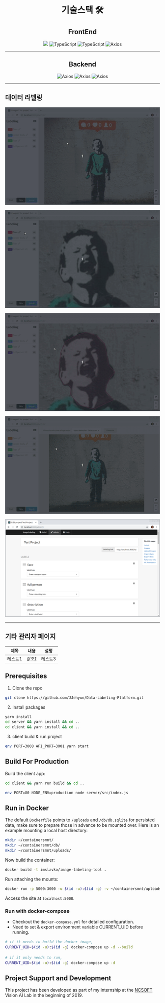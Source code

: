 <center>

# 기술스택 🛠

## FrontEnd

<div style={display:flex}>
<img src="https://img.shields.io/badge/React-3776AB?style=for-the-badge&logo=React&logoColor=white">
<img alt="TypeScript" src="https://img.shields.io/badge/TypeScript-3178C6?style=for-the-badge&logo=TypeScript&logoColor=white">
<img alt="TypeScript" src="https://img.shields.io/badge/recoil-FAB040?style=for-the-badge&logo=Litecoin&logoColor=white">
<img alt="Axios" src="https://img.shields.io/badge/Axios-5A29E4?style=for-the-badge&logo=Axios&logoColor=white">
<div>

---

## Backend

<div style={display:flex}>
<img alt="Axios" src="https://img.shields.io/badge/Express-000000?style=for-the-badge&logo=Express&logoColor=white">
<img alt="Axios" src="https://img.shields.io/badge/MariaDB-003545?style=for-the-badge&logo=MariaDB&logoColor=white">
<img alt="Axios" src="https://img.shields.io/badge/Docker-2496ED?style=for-the-badge&logo=Docker&logoColor=white">
<div>
  
---

</center>

## 데이터 라벨링

![](./client/src/help/tutorial/bbox-labeling.gif)

![](./client/src/help/tutorial/polygon-labeling.gif)

![](./client/src/help/tutorial/auto-tracing.gif)

![](./client/src/help/tutorial/ml-semantic-segmentation.gif)

![](./client/src/help/tutorial/project-page.png)

---

## 기타 관리자 페이지

| 제목    | 내용    | 설명    |
| ------- | ------- | ------- |
| 테스트1 | _강조1_ | 테스트3 |

## Prerequisites

1. Clone the repo

```bash
git clone https://github.com/JJehyun/Data-Labeling-Platform.git
```

2. Install packages

```bash
yarn install
cd server && yarn install && cd ..
cd client && yarn install && cd ..
```

3. client build & run project

```bash
env PORT=3000 API_PORT=3001 yarn start
```

## Build For Production

Build the client app:

```bash
cd client && yarn run build && cd ..
```

```bash
env PORT=80 NODE_ENV=production node server/src/index.js
```

## Run in Docker

The default `Dockerfile` points to `/uploads` and `/db/db.sqlite` for persisted data, make sure to prepare those in advance to be mounted over. Here is an example mounting a local host directory:

```bash
mkdir ~/containersmnt/
mkdir ~/containersmnt/db/
mkdir ~/containersmnt/uploads/
```

Now build the container:

```bash
docker build -t imslavko/image-labeling-tool .
```

Run attaching the mounts:

```bash
docker run -p 5000:3000 -u $(id -u):$(id -g) -v ~/containersmnt/uploads:/uploads -v ~/containersmnt/db:/db -d imslavko/image-labeling-tool
```

Access the site at `localhost:5000`.

### Run with docker-compose

- Checkout the `docker-compose.yml` for detailed configuration.
- Need to set & export environment variable CURRENT_UID before running.

```bash
# if it needs to build the docker image,
CURRENT_UID=$(id -u):$(id -g) docker-compose up -d --build

# if it only needs to run,
CURRENT_UID=$(id -u):$(id -g) docker-compose up -d
```

## Project Support and Development

This project has been developed as part of my internship at the [NCSOFT](http://global.ncsoft.com/global/) Vision AI Lab in the beginning of 2019.
